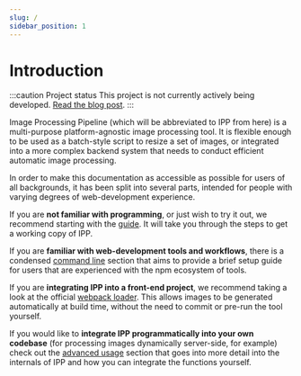 ```yaml
---
slug: /
sidebar_position: 1
---
```


# Introduction

<!-- prettier-ignore-start -->
:::caution Project status
This project is not currently actively being developed. [Read the blog post](/blog/2021/11/22/future).
:::
<!-- prettier-ignore-end -->

Image Processing Pipeline (which will be abbreviated to IPP from here) is a multi-purpose
platform-agnostic image processing tool. It is flexible enough to be used as a batch-style script to
resize a set of images, or integrated into a more complex backend system that needs to conduct
efficient automatic image processing.

In order to make this documentation as accessible as possible for users of all backgrounds, it has
been split into several parts, intended for people with varying degrees of web-development
experience.

If you are **not familiar with programming**, or just wish to try it out, we recommend starting with
the [guide](guide/prerequisites.mdx). It will take you through the steps to get a working copy of
IPP.

If you are **familiar with web-development tools and workflows**, there is a condensed
[command line](cli/overview.mdx) section that aims to provide a brief setup guide for users that are
experienced with the npm ecosystem of tools.

If you are **integrating IPP into a front-end project**, we recommend taking a look at the official
[webpack loader](webpack/overview.mdx). This allows images to be generated automatically at build
time, without the need to commit or pre-run the tool yourself.

If you would like to **integrate IPP programmatically into your own codebase** (for processing
images dynamically server-side, for example) check out the [advanced usage](advanced/overview.mdx)
section that goes into more detail into the internals of IPP and how you can integrate the functions
yourself.

